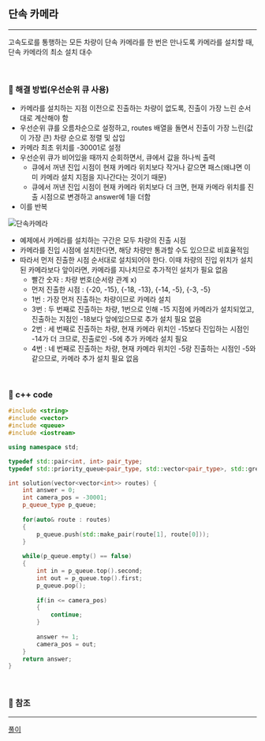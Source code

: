 ## 단속 카메라

***

고속도로를 통행하는 모든 차량이 단속 카메라를 한 번은 만나도록 카메라를 설치할 때, 단속 카메라의 최소 설치 대수

<br>

### :pushpin: 해결 방법(우선순위 큐 사용)

- 카메라를 설치하는 지점 이전으로 진출하는 차량이 없도록, 진출이 가장 느린 순서대로 계산해야 함
- 우선순위 큐를 오름차순으로 설정하고, routes 배열을 돌면서 진출이 가장 느린(값이 가장 큰) 차량 순으로 정렬 및 삽입
- 카메라 최초 위치를 -30001로 설정
- 우선순위 큐가 비어있을 때까지 순회하면서, 큐에서 값을 하나씩 출력
  - 큐에서 꺼낸 진입 시점이 현재 카메라 위치보다 작거나 같으면 패스(왜냐면 이미 카메라 설치 지점을 지나간다는 것이기 때문)
  - 큐에서 꺼낸 진입 시점이 현재 카메라 위치보다 더 크면, 현재 카메라 위치를 진출 시점으로 변경하고 answer에 1을 더함
- 이를 반복



![단속카메라](https://github.com/Lee-HyeongSeok/Programmers/assets/55940552/fbc8fb72-e7bf-4b45-a143-3f9fbffa269a)

- 예제에서 카메라를 설치하는 구간은 모두 차량의 진출 시점
- 카메라를 진입 시점에 설치한다면, 해당 차량만 통과할 수도 있으므로 비효율적임
- 따라서 먼저 진출한 시점 순서대로 설치되어야 한다. 이때 차량의 진입 위치가 설치된 카메라보다 앞이라면, 카메라를 지나치므로 추가적인 설치가 필요 없음
  - 빨간 숫자 : 차량 번호(순서랑 관계 x)
  - 먼저 진출한 시점 : {-20, -15}, {-18, -13}, {-14, -5}, {-3, -5}
  - 1번 : 가장 먼저 진출하는 차량이므로 카메라 설치
  - 3번 : 두 번째로 진출하는 차량, 1번으로 인해 -15 지점에 카메라가 설치되었고, 진출하는 지점인 -18보다 앞에있으므로 추가 설치 필요 없음
  - 2번 : 세 번째로 진출하는 차량, 현재 카메라 위치인 -15보다 진입하는 시점인 -14가 더 크므로, 진출로인 -5에 추가 카메라 설치 필요
  - 4번 : 네 번째로 진출하는 차량, 현재 카메라 위치인 -5랑 진출하는 시점인 -5와 같으므로, 카메라 추가 설치 필요 없음

<br>



### :pushpin: c++ code

```c++
#include <string>
#include <vector>
#include <queue>
#include <iostream>

using namespace std;

typedef std::pair<int, int> pair_type;
typedef std::priority_queue<pair_type, std::vector<pair_type>, std::greater<pair_type>> p_queue_type;

int solution(vector<vector<int>> routes) {
    int answer = 0;
    int camera_pos = -30001;
    p_queue_type p_queue;
    
    for(auto& route : routes)
    {
        p_queue.push(std::make_pair(route[1], route[0]));
    }
    
    while(p_queue.empty() == false)
    {
        int in = p_queue.top().second;
        int out = p_queue.top().first;
        p_queue.pop();
        
        if(in <= camera_pos)
        {
            continue;
        }
        
        answer += 1;
        camera_pos = out;
    }
    return answer;
}

```

<br>



### :pushpin: 참조

***

[풀이](https://school.programmers.co.kr/questions/27135)

